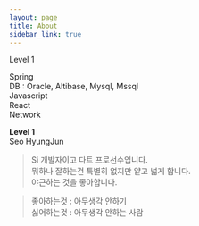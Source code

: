 ```yaml
---
layout: page
title: About
sidebar_link: true
---
```


<p class="message">
  Level 1
  
  Spring   
  DB : Oracle, Altibase, Mysql, Mssql   
  Javascript   
  React   
  Network     

</p>

__Level 1__   
Seo HyungJun   
>Si 개발자이고 다트 프로선수입니다.   
뭐하나 잘하는건 특별히 없지만 얕고 넓게 합니다.   
야근하는 것을 좋아합니다.   

>좋아하는것 : 아무생각 안하기   
싫어하는것 : 아무생각 안하는 사람   

